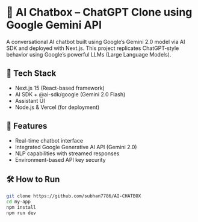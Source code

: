 # 💬 AI Chatbox – ChatGPT Clone using Google Gemini API

A conversational AI chatbot built using Google’s Gemini 2.0 model via AI SDK and deployed with Next.js. This project replicates ChatGPT-style behavior using Google’s powerful LLMs (Large Language Models).

## 🚀 Tech Stack
- Next.js 15 (React-based framework)
- AI SDK + @ai-sdk/google (Gemini 2.0 Flash)
- Assistant UI
- Node.js & Vercel (for deployment)

## 🧠 Features
- Real-time chatbot interface
- Integrated Google Generative AI API (Gemini 2.0)
- NLP capabilities with streamed responses
- Environment-based API key security

## 🛠️ How to Run

```bash
git clone https://github.com/subhan7786/AI-CHATBOX
cd my-app
npm install
npm run dev
